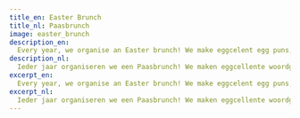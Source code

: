 ```yaml
---
title_en: Easter Brunch
title_nl: Paasbrunch
image: easter_brunch
description_en:
  Every year, we organise an Easter brunch! We make eggcelent egg puns, do egg hunts, arts and crafts or just chill on the couches! It's yet another great chance for all of us to enjoy eachothers' company, regardless of being religious or not.
description_nl:
  Ieder jaar organiseren we een Paasbrunch! We maken eggcellente woordgrappen, doen eierzoektochten, knutselen of chillen op de banken! Het is weer een geweldige moment om gezellig met anderen te zijn, ongeacht of we religieus zijn.
excerpt_en:
  Every year, we organise an Easter brunch! We make eggcelent egg puns, do egg hunts, arts and crafts or just chill on the couches! It's yet another great chance for all of us to enjoy eachothers' company, regardless of being religious or not.
excerpt_nl:
  Ieder jaar organiseren we een Paasbrunch! We maken eggcellente woordgrappen, doen eierzoektochten, knutselen of chillen op de banken! Het is weer een geweldige moment om gezellig met anderen te zijn, ongeacht of we religieus zijn.
---
```

